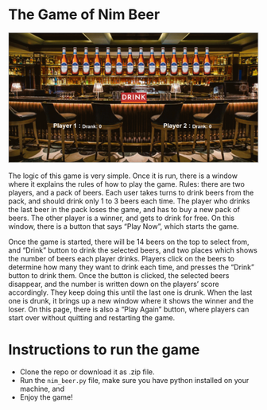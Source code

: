 # The Game of Nim Beer
![Nim Beer Image](nim_game_pic.png)

The logic of this game is very simple. Once it is run, there is a window where it explains the rules of how to play the game. Rules: there are two players, and a pack of beers. Each user takes turns to drink beers from the pack, and should drink only 1 to 3 beers each time. The player who drinks the last beer in the pack loses the game, and has to buy a new pack of beers. The other player is a winner, and gets to drink for free. On this window, there is a button that says “Play Now”, which starts the game.

Once the game is started, there will be 14 beers on the top to select from, and “Drink” button to drink the selected beers, and two places which shows the number of beers each player drinks. Players click on the beers to determine how many they want to drink each time, and presses the “Drink” button to drink them. Once the button is clicked, the selected beers disappear, and the number is written down on the players’ score accordingly. They keep doing this until the last one is drunk. When the last one is drunk, it brings up a new window where it shows the winner and the loser. On this page, there is also a “Play Again” button, where players can start over without quitting and restarting the game.

# Instructions to run the game
- Clone the repo or download it as .zip file.
- Run the `nim_beer.py` file, make sure you have python installed on your machine, and 
- Enjoy the game!

